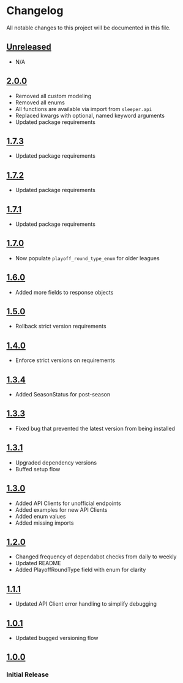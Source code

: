 # Changelog

All notable changes to this project will be documented in this file.

## [Unreleased]

- N/A

## [2.0.0]

- Removed all custom modeling
- Removed all enums
- All functions are available via import from `sleeper.api`
- Replaced kwargs with optional, named keyword arguments
- Updated package requirements

## [1.7.3]

- Updated package requirements

## [1.7.2]

- Updated package requirements

## [1.7.1]

- Updated package requirements

## [1.7.0]

- Now populate `playoff_round_type_enum` for older leagues

## [1.6.0]

- Added more fields to response objects

## [1.5.0]

- Rollback strict version requirements

## [1.4.0]

- Enforce strict versions on requirements

## [1.3.4]

- Added SeasonStatus for post-season

## [1.3.3]

- Fixed bug that prevented the latest version from being installed

## [1.3.1]

- Upgraded dependency versions
- Buffed setup flow

## [1.3.0]

- Added API Clients for unofficial endpoints
- Added examples for new API Clients
- Added enum values
- Added missing imports

## [1.2.0]

- Changed frequency of dependabot checks from daily to weekly
- Updated README
- Added PlayoffRoundType field with enum for clarity

## [1.1.1]

- Updated API Client error handling to simplify debugging

## [1.0.1]

- Updated bugged versioning flow

## [1.0.0]

### Initial Release

[Unreleased]: https://github.com/joeyagreco/sleeper/compare/v2.0.0...HEAD
[2.0.0]: https://github.com/joeyagreco/sleeper/releases/tag/v2.0.0
[1.7.3]: https://github.com/joeyagreco/sleeper/releases/tag/v1.7.3
[1.7.2]: https://github.com/joeyagreco/sleeper/releases/tag/v1.7.2
[1.7.1]: https://github.com/joeyagreco/sleeper/releases/tag/v1.7.1
[1.7.0]: https://github.com/joeyagreco/sleeper/releases/tag/v1.7.0
[1.6.0]: https://github.com/joeyagreco/sleeper/releases/tag/v1.6.0
[1.5.0]: https://github.com/joeyagreco/sleeper/releases/tag/v1.5.0
[1.4.0]: https://github.com/joeyagreco/sleeper/releases/tag/v1.4.0
[1.3.4]: https://github.com/joeyagreco/sleeper/releases/tag/v1.3.4
[1.3.3]: https://github.com/joeyagreco/sleeper/releases/tag/v1.3.3
[1.3.1]: https://github.com/joeyagreco/sleeper/releases/tag/v1.3.1
[1.3.0]: https://github.com/joeyagreco/sleeper/releases/tag/v1.3.0
[1.2.0]: https://github.com/joeyagreco/sleeper/releases/tag/v1.2.0
[1.1.1]: https://github.com/joeyagreco/sleeper/releases/tag/v1.1.1
[1.0.1]: https://github.com/joeyagreco/sleeper/releases/tag/v1.0.1
[1.0.0]: https://github.com/joeyagreco/sleeper/releases/tag/v1.0.0
